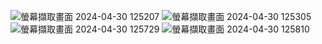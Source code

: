 ![螢幕擷取畫面 2024-04-30 125207](https://github.com/Evan1349/Filedata/assets/94741456/90633d76-0d83-4ef9-868e-a92baa58d413)
![螢幕擷取畫面 2024-04-30 125305](https://github.com/Evan1349/Filedata/assets/94741456/1ed318de-bd9e-40a5-8873-26aa05f10ca0)
![螢幕擷取畫面 2024-04-30 125729](https://github.com/Evan1349/Filedata/assets/94741456/089dd4c2-a765-4d6e-9bdf-127162af6a4b)
![螢幕擷取畫面 2024-04-30 125810](https://github.com/Evan1349/Filedata/assets/94741456/bbf30698-73bb-4cee-8f08-87b05f060ac7)
